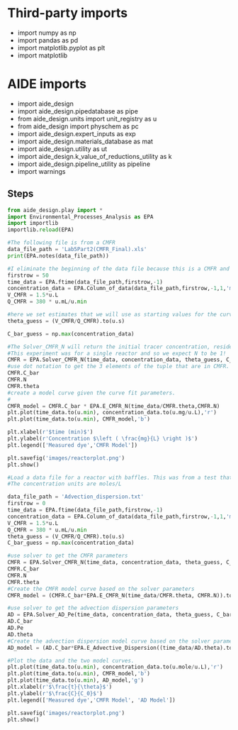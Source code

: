 # Third-party imports
- import numpy as np
- import pandas as pd
- import matplotlib.pyplot as plt
- import matplotlib

# AIDE imports
- import aide_design
- import aide_design.pipedatabase as pipe
- from aide_design.units import unit_registry as u
- from aide_design import physchem as pc
- import aide_design.expert_inputs as exp
- import aide_design.materials_database as mat
- import aide_design.utility as ut
- import aide_design.k_value_of_reductions_utility as k
- import aide_design.pipeline_utility as pipeline
- import warnings

## Steps

```python
from aide_design.play import *
import Environmental_Processes_Analysis as EPA
import importlib
importlib.reload(EPA)

#The following file is from a CMFR
data_file_path = 'Lab5Part2(CMFR_Final).xls'
print(EPA.notes(data_file_path))

#I eliminate the beginning of the data file because this is a CMFR and the first data was taken before the dye reached the sensor.
firstrow = 50
time_data = EPA.ftime(data_file_path,firstrow,-1)
concentration_data = EPA.Column_of_data(data_file_path,firstrow,-1,1,'mg/L')
V_CMFR = 1.5*u.L
Q_CMFR = 380 * u.mL/u.min

#here we set estimates that we will use as starting values for the curve fitting
theta_guess = (V_CMFR/Q_CMFR).to(u.s)

C_bar_guess = np.max(concentration_data)

#The Solver_CMFR_N will return the initial tracer concentration, residence time, and number of reactors in series.
#This experiment was for a single reactor and so we expect N to be 1!
CMFR = EPA.Solver_CMFR_N(time_data, concentration_data, theta_guess, C_bar_guess)
#use dot notation to get the 3 elements of the tuple that are in CMFR.
CMFR.C_bar
CMFR.N
CMFR.theta
#create a model curve given the curve fit parameters.
#
CMFR_model = CMFR.C_bar * EPA.E_CMFR_N(time_data/CMFR.theta,CMFR.N)
plt.plot(time_data.to(u.min), concentration_data.to(u.mg/u.L),'r')
plt.plot(time_data.to(u.min), CMFR_model,'b')

plt.xlabel(r'$time (min)$')
plt.ylabel(r'Concentration $\left ( \frac{mg}{L} \right )$')
plt.legend(['Measured dye','CMFR Model'])

plt.savefig('images/reactorplot.png')
plt.show()

#Load a data file for a reactor with baffles. This was from a test that used acid as the tracer.
#The concentration units are moles/L

data_file_path = 'Advection_dispersion.txt'
firstrow = 0
time_data = EPA.ftime(data_file_path,firstrow,-1)
concentration_data = EPA.Column_of_data(data_file_path,firstrow,-1,1,'mole/L')
V_CMFR = 1.5*u.L
Q_CMFR = 380 * u.mL/u.min
theta_guess = (V_CMFR/Q_CMFR).to(u.s)
C_bar_guess = np.max(concentration_data)

#use solver to get the CMFR parameters
CMFR = EPA.Solver_CMFR_N(time_data, concentration_data, theta_guess, C_bar_guess)
CMFR.C_bar
CMFR.N
CMFR.theta
#Create the CMFR model curve based on the solver parameters
CMFR_model = (CMFR.C_bar*EPA.E_CMFR_N(time_data/CMFR.theta, CMFR.N)).to(u.mole/u.L)

#use solver to get the advection dispersion parameters
AD = EPA.Solver_AD_Pe(time_data, concentration_data, theta_guess, C_bar_guess)
AD.C_bar
AD.Pe
AD.theta
#Create the advection dispersion model curve based on the solver parameters
AD_model = (AD.C_bar*EPA.E_Advective_Dispersion((time_data/AD.theta).to_base_units(), AD.Pe)).to(u.mole/u.L)

#Plot the data and the two model curves.
plt.plot(time_data.to(u.min), concentration_data.to(u.mole/u.L),'r')
plt.plot(time_data.to(u.min), CMFR_model,'b')
plt.plot(time_data.to(u.min), AD_model,'g')
plt.xlabel(r'$\frac{t}{\theta}$')
plt.ylabel(r'$\frac{C}{C_0}$')
plt.legend(['Measured dye','CMFR Model', 'AD Model'])

plt.savefig('images/reactorplot.png')
plt.show()

```
